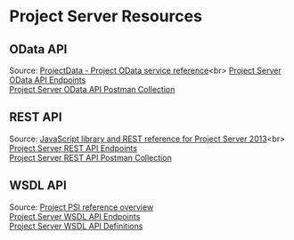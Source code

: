 # Project Server Resources

## OData API
Source: [ProjectData - Project OData service reference](https://docs.microsoft.com/en-us/previous-versions/office/project-odata/jj163015(v=office.15))<br>
[Project Server OData API Endpoints](Project%20Server%20OData%20API%20Endpoints.md)<br>
[Project Server OData API Postman Collection](OData/)

## REST API
Source: [JavaScript library and REST reference for Project Server 2013](https://docs.microsoft.com/en-us/previous-versions/office/project-javascript-api/jj712612(v=office.15))<br>
[Project Server REST API Endpoints](Project%20Server%20REST%20API%20Endpoints.md)<br>
[Project Server REST API Postman Collection](REST/)

## WSDL API
Source: [Project PSI reference overview](https://docs.microsoft.com/en-us/office/client-developer/project/project-psi-reference-overview)<br>
[Project Server WSDL API Endpoints](Project%20Server%20WSDL%20API%20Endpoints.md)<br>
[Project Server WSDL API Definitions](WSDL/)